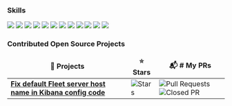 <h3>Skills</h3>
<div align="left">
  <img src="https://img.shields.io/badge/Python-21375A?style=flat&logo=Python&logoColor=3776AB"/>
<img src="https://img.shields.io/badge/Kubernetes-21375A?style=flat&logo=Kubernetes&logoColor=326CE5"/>
<img src="https://img.shields.io/badge/Docker-21375A?style=flat&logo=Docker&logoColor=2496ED"/>
<img src="https://img.shields.io/badge/Pytorch-21375A?style=flat&logo=Pytorch&logoColor=EE4C2C"/>
<img src="https://img.shields.io/badge/Go-21375A?style=flat&logo=Go&logoColor=00ADD8"/>
<img src="https://img.shields.io/badge/Linux-21375A?style=flat&logo=Linux&logoColor=FCC624"/>
<img src="https://img.shields.io/badge/Airflow-21375A?style=flat&logo=ApacheAirflow&logoColor=017CEE"/>
<img src="https://img.shields.io/badge/PostgreSQL-21375A?style=flat&logo=PostgreSQL&logoColor=4169E1"/>
<img src="https://img.shields.io/badge/Elasticsearch-21375A?style=flat&logo=Elasticsearch&logoColor=005571"/>
<img src="https://img.shields.io/badge/MLflow-21375A?style=flat&logo=MLflow&logoColor=0194E2"/>
<img src="https://img.shields.io/badge/MongoDB-21375A?style=flat&logo=MongoDB&logoColor=47A248"/>
<img src="https://img.shields.io/badge/FastAPI-21375A?style=flat&logo=FastAPI&logoColor=009688"/>

</div>

<h3>Contributed Open Source Projects</h3>
<table>
  <thead align="center">
    <tr border: none;>
      <td><b>🎁 Projects</b></td>
      <td><b>⭐ Stars</b></td>
      <td><b>📬 # My PRs</b></td>
    </tr>
  </thead>
  <tbody>
    <tr>
      <td><a href="https://github.com/deviantony/docker-elk"><b>Fix default Fleet server host name in Kibana config code</b></a></td>
      <td><img alt="Stars" src="https://img.shields.io/github/stars/deviantony/docker-elk?style=flat-square&labelColor=343b41"/></td>
      <td><img alt="Pull Requests" src="https://img.shields.io/badge/-pull%20request-343b41?style=flat-square"><img alt="Closed PR" src="https://img.shields.io/badge/-1%20closed-dfb317?style=flat-square"></td>
    </tr>
